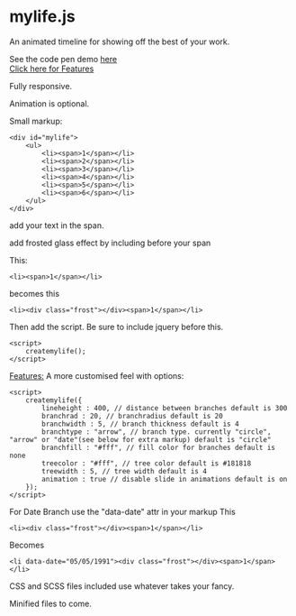 # mylife.js

An animated timeline for showing off the best of your work.

See the code pen demo <a target="_blank" href="http://codepen.io/overlyenginnered/full/doNNOw/">here</a> <br>
<a id="mylifefeatures" class="anchor" href="#mylifefeatures" aria-hidden="true">Click here for Features</a>

Fully responsive.

Animation is optional.

Small markup:

```
<div id="mylife">
	<ul>
		<li><span>1</span></li>
		<li><span>2</span></li>
		<li><span>3</span></li>
		<li><span>4</span></li>
		<li><span>5</span></li>
		<li><span>6</span></li>
	</ul>
</div>
```
add your text in the span.

add frosted glass effect by including before your span

This:
```
<li><span>1</span></li>
```
becomes this
```
<li><div class="frost"></div><span>1</span></li>
```
Then add the script. Be sure to include jquery before this.
```
<script>
	createmylife();
</script>
```
<a id="mylifefeatures" class="anchor" href="#mylifefeatures" aria-hidden="true">Features:</a>
A more customised feel with options:
```
<script>
	createmylife({
		lineheight : 400, // distance between branches default is 300
		branchrad : 20, // branchradius default is 20
		branchwidth : 5, // branch thickness default is 4
		branchtype : "arrow", // branch type. currently "circle", "arrow" or "date"(see below for extra markup) default is "circle"
		branchfill : "#fff", // fill color for branches default is none
		treecolor : "#fff", // tree color default is #181818
		treewidth : 5, // tree width default is 4
		animation : true // disable slide in animations default is on
	});
</script>
```



For Date Branch use the "data-date" attr in your markup
This
```
<li><div class="frost"></div><span>1</span></li>
```
Becomes
```
<li data-date="05/05/1991"><div class="frost"></div><span>1</span></li>
```
CSS and SCSS files included use whatever takes your fancy.

Minified files to come.